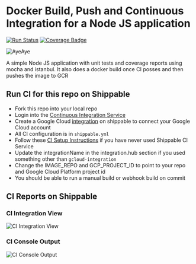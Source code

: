 # Docker Build, Push and Continuous Integration for a Node JS application

[![Run Status](https://api.shippable.com/projects/59005d984f6072070074ce89/badge?branch=master)](https://app.shippable.com/github/devops-recipes/push-docker-hub) [![Coverage Badge](https://api.shippable.com/projects/59005d984f6072070074ce89/coverageBadge?branch=master)](https://app.shippable.com/github/himanshu0503/ci-push-gcr)

![AyeAye](https://github.com/devops-recipes/ci-push-gcr/blob/master/public/resources/images/captain.png)

A simple Node JS application with unit tests and coverage reports using mocha
and istanbul. It also does a docker build once CI posses and then pushes the image
to GCR

## Run CI for this repo on Shippable
* Fork this repo into your local repo
* Login into the [Continuous Integration Service](wwww.shippable.com)
* Create a Google Cloud [integration](http://docs.shippable.com/platform/integration/gcloudKey/) on shippable to connect your Google Cloud account
* All CI configuration is in `shippable.yml`
* Follow these [CI Setup Instructions](http://docs.shippable.com/ci/runFirstBuild/) if you have never used Shippable CI Service
* Update the integrationName in the integration.hub section if you used something other than `gcloud-integration`
* Change the IMAGE_REPO and GCP_PROJECT_ID to point to your repo and Google Cloud Platform project id
* You should be able to run a manual build or webhook build on commit

## CI Reports on Shippable

### CI Integration View
![CI Integration View](https://github.com/devops-recipes/ci-push-gcr/blob/master/public/resources/images/integration.png)

### CI Console Output
![CI Console Output](https://github.com/devops-recipes/ci-push-gcr/blob/master/public/resources/images/console.png)
